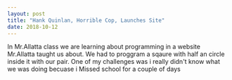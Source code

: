 ```yaml
---
layout: post
title: "Hank Quinlan, Horrible Cop, Launches Site"
date: 2018-10-12
---
```


In Mr.Allatta class we are learning about programming in a website Mr.Allatta taught us about. We had to proggram a sqaure with half an circle inside it with our pair. One of my challenges was i really didn't know what we was doing becuase i Missed school for a couple of days
